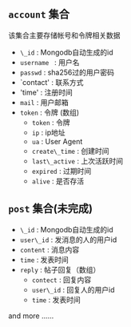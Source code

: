 ## `account` 集合
该集合主要存储帐号和令牌相关数据

* `\_id` : Mongodb自动生成的id
* `username ` : 用户名
* `passwd` : sha256过的用户密码
* `contact' : 联系方式
* 'time' : 注册时间
* `mail` : 用户邮箱
* `token` : 令牌 (数组)
  *  `token` : 令牌
  *  `ip` : ip地址
  *  `ua` : User Agent
  *  `create\_time` : 创建时间
  *  `last\_active` : 上次活跃时间
  *  `expired` : 过期时间 
  *  `alive` : 是否存活

## `post` 集合(未完成)
* `\_id` : Mongodb自动生成的id
* `user\_id` : 发消息的人的用户id
* `content` : 消息内容
* `time` : 发表时间
* `reply` : 帖子回复（数组）
  *  `contect` : 回复内容
  *  `user\_id` : 回复人的用户id
  *  `time` : 发表时间


and more ……